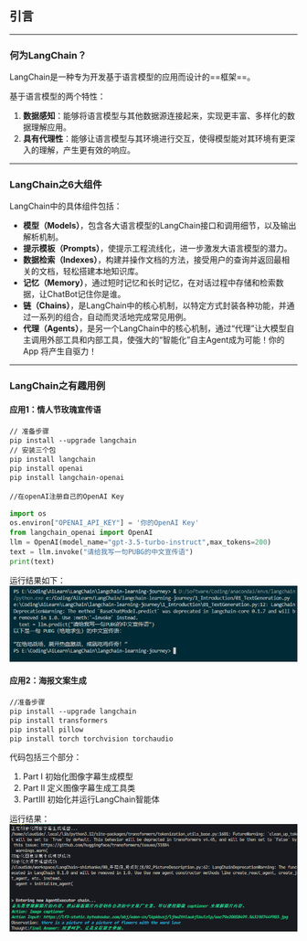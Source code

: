 ## 引言
---
### 何为LangChain？
LangChain是一种专为开发基于语言模型的应用而设计的==框架==。

基于语言模型的两个特性：
1. **数据感知**：能够将语言模型与其他数据源连接起来，实现更丰富、多样化的数据理解应用。
2. **具有代理性**：能够让语言模型与其环境进行交互，使得模型能对其环境有更深入的理解，产生更有效的响应。


---
### LangChain之6大组件
LangChain中的具体组件包括：

- **模型（Models）**，包含各大语言模型的LangChain接口和调用细节，以及输出解析机制。
- **提示模板（Prompts）**，使提示工程流线化，进一步激发大语言模型的潜力。
- **数据检索（Indexes）**，构建并操作文档的方法，接受用户的查询并返回最相关的文档，轻松搭建本地知识库。
- **记忆（Memory）**，通过短时记忆和长时记忆，在对话过程中存储和检索数据，让ChatBot记住你是谁。
- **链（Chains）**，是LangChain中的核心机制，以特定方式封装各种功能，并通过一系列的组合，自动而灵活地完成常见用例。
- **代理（Agents）**，是另一个LangChain中的核心机制，通过“代理”让大模型自主调用外部工具和内部工具，使强大的“智能化”自主Agent成为可能！你的 App 将产生自驱力！
---
### LangChain之有趣用例
#### 应用1：情人节玫瑰宣传语


```
// 准备步骤
pip install --upgrade langchain
// 安装三个包
pip install langchain
pip install openai
pip install langchain-openai

//在openAI注册自己的OpenAI Key
```

```python
import os
os.environ["OPENAI_API_KEY"] = '你的OpenAI Key'
from langchain_openai import OpenAI
llm = OpenAI(model_name="gpt-3.5-turbo-instruct",max_tokens=200)
text = llm.invoke("请给我写一句PUBG的中文宣传语")
print(text)
```
运行结果如下：
![alt text](..\0_images\1\image.png)

#### 应用2：海报文案生成
```
//准备步骤
pip install --upgrade langchain
pip install transformers
pip install pillow
pip install torch torchvision torchaudio
```

代码包括三个部分：
1. Part I 初始化图像字幕生成模型
2. Part II 定义图像字幕生成工具类
3. PartIII 初始化并运行LangChain智能体

运行结果：
![alt text](..\0_images\1\image2.png)

